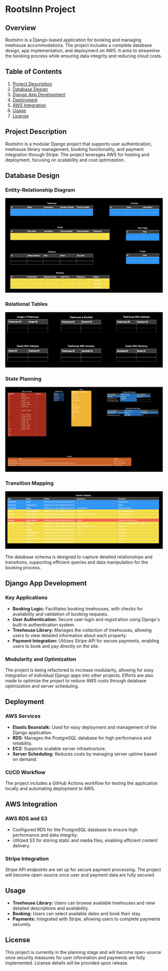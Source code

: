 # RootsInn Project

## Overview
RootsInn is a Django-based application for booking and managing treehouse accommodations. The project includes a complete database design, app implementation, and deployment on AWS. It aims to streamline the booking process while ensuring data integrity and reducing cloud costs.

## Table of Contents
1. [Project Description](#project-description)
2. [Database Design](#database-design)
3. [Django App Development](#django-app-development)
4. [Deployment](#deployment)
5. [AWS Integration](#aws-integration)
6. [Usage](#usage)
7. [License](#license)

## Project Description
RootsInn is a modular Django project that supports user authentication, treehouse library management, booking functionality, and payment integration through Stripe. The project leverages AWS for hosting and deployment, focusing on scalability and cost optimization.

## Database Design
### Entity-Relationship Diagram
![Entity Tables](./Entity%20Tables.png)

### Relational Tables
![Relation Tables](./Relation%20Tables.png)

### State Planning
![State Planning](./State%20Planning.png)

### Transition Mapping
![Transition Mapping](./Transition%20Mapping.png)

The database schema is designed to capture detailed relationships and transitions, supporting efficient queries and data manipulation for the booking process.

## Django App Development
### Key Applications
- **Booking Logic:** Facilitates booking treehouses, with checks for availability and validation of booking requests.
- **User Authentication:** Secure user login and registration using Django's built-in authentication system.
- **Treehouse Library:** Manages the collection of treehouses, allowing users to view detailed information about each property.
- **Payment Integration:** Utilizes Stripe API for secure payments, enabling users to book and pay directly on the site.

### Modularity and Optimization
The project is being refactored to increase modularity, allowing for easy integration of individual Django apps into other projects. Efforts are also made to optimize the project to reduce AWS costs through database optimization and server scheduling.

## Deployment
### AWS Services
- **Elastic Beanstalk:** Used for easy deployment and management of the Django application.
- **RDS:** Manages the PostgreSQL database for high performance and reliability.
- **EC2:** Supports scalable server infrastructure.
- **Server Scheduling:** Reduces costs by managing server uptime based on demand.

### CI/CD Workflow
The project includes a GitHub Actions workflow for testing the application locally and automating deployment to AWS.

## AWS Integration
### AWS RDS and S3
- Configured RDS for the PostgreSQL database to ensure high performance and data integrity.
- Utilized S3 for storing static and media files, enabling efficient content delivery.

### Stripe Integration
Stripe API endpoints are set up for secure payment processing. The project will become open-source once user and payment data are fully secured.

## Usage
- **Treehouse Library:** Users can browse available treehouses and view detailed descriptions and availability.
- **Booking:** Users can select available dates and book their stay.
- **Payments:** Integrated with Stripe, allowing users to complete payments securely.

## License
This project is currently in the planning stage and will become open-source once security measures for user information and payments are fully implemented. License details will be provided upon release.
